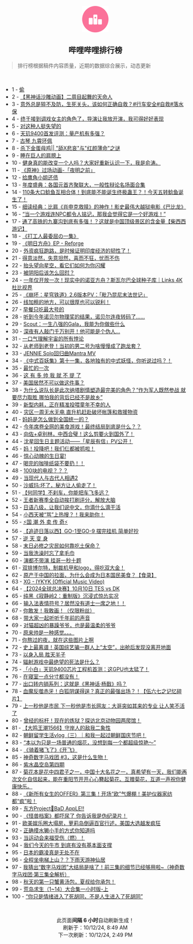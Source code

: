 <div align="center">
    <img src="./assets/icon_rank.png" alt="logo" />
    <h2>哔哩哔哩排行榜</h>
</div>

> 排行榜根据稿件内容质量，近期的数据综合展示，动态更新

<br />

<ul><li><span>1 - <a href=https://www.bilibili.com/BV1jN2WYDELk>偷</a></span></li><li><span>2 - <a href=https://www.bilibili.com/BV16n2VYfEKh>【黑神话沙雕动画】二周目起舞的天命人</a></span></li><li><span>3 - <a href=https://www.bilibili.com/BV1JA25YcELz>意外总是猝不及防，生死关头，该如何正确自救？#行车安全#自救#落水保</a></span></li><li><span>4 - <a href=https://www.bilibili.com/BV1Dq2wYEEos>终于接到调戏女主的角色了，导演让我放开演，我可得好好表现</a></span></li><li><span>5 - <a href=https://www.bilibili.com/BV1Fj23YREMD>对这种人挺失望的</a></span></li><li><span>6 - <a href=https://www.bilibili.com/BV1iu2AY4EcX>天玑9400首发评测：量产机有多强？</a></span></li><li><span>7 - <a href=https://www.bilibili.com/BV1bk2VYyESc>古琴&nbsp;九霄环佩</a></span></li><li><span>8 - <a href=https://www.bilibili.com/BV1UJ2HYaEY3>杀下金蛋母鸡||&nbsp;&quot;舔X悲哀&quot;与&quot;红颜薄命&quot;之谜</a></span></li><li><span>9 - <a href=https://www.bilibili.com/BV1tD27YREZ5>睡在巨人的肩膀上</a></span></li><li><span>10 - <a href=https://www.bilibili.com/BV1H923YbEbM>健身真的能改变一个人吗？大家好重新认识一下，我是俞涛。</a></span></li><li><span>11 - <a href=https://www.bilibili.com/BV1ET25YtEFr>《原神》过场动画-「夜明之前」</a></span></li><li><span>12 - <a href=https://www.bilibili.com/BV1iD2AYbEui>给鹰角小姐还债</a></span></li><li><span>13 - <a href=https://www.bilibili.com/BV1Rq24YxEDX>年度盛典：各国元首齐聚联大，一般性辩论名场面合集</a></span></li><li><span>14 - <a href=https://www.bilibili.com/BV1Dq23YgENj>110条大口鲶鱼互相合体！到底能不能诞生终极蛊王？！今天五转鲶鱼诞生了！</a></span></li><li><span>15 - <a href=https://www.bilibili.com/BV1Q72WYrE5Y>细读经典：比肩《肖申克救赎》的神作！影史最伟大越狱电影《巴比龙》</a></span></li><li><span>16 - <a href=https://www.bilibili.com/BV1jw2gYLEFT>“当一个游戏连NPC都令人铭记，那我会觉得它是一个好游戏！”</a></span></li><li><span>17 - <a href=https://www.bilibili.com/BV1ku2nYnEEU>通了高铁的九寨沟到底有多强！？这就是中国顶级景区的含金量【柴西西游记】</a></span></li><li><span>18 - <a href=https://www.bilibili.com/BV1pq2AYuERz>《打工人最委屈の一集》</a></span></li><li><span>19 - <a href=https://www.bilibili.com/BV1px4je5E24>《明日方舟》EP&nbsp;-&nbsp;Reforge</a></span></li><li><span>20 - <a href=https://www.bilibili.com/BV1HS2uYWERs>外资疯狂跑路，是时候证明印度经济的韧性了！</a></span></li><li><span>21 - <a href=https://www.bilibili.com/BV1Sd2JYFEiK>得意淡然，失意坦然，喜而不狂，忧而不伤</a></span></li><li><span>22 - <a href=https://www.bilibili.com/BV1Fo23YtEf3>抬头望向星空，看它们如何为你闪耀</a></span></li><li><span>23 - <a href=https://www.bilibili.com/BV1h52gYTEkQ>被阴阳后该怎么回怼？</a></span></li><li><span>24 - <a href=https://www.bilibili.com/BV1iV2NYaEcF>一年仅开放一次！现实中的诺亚方舟？斯瓦尔巴全球种子库｜Links&nbsp;4K杜比视界</a></span></li><li><span>25 - <a href=https://www.bilibili.com/BV1eM2gY3EKx>《崩坏：星穹铁道》2.6版本PV：「‍毗乃昆尼末法世记」</a></span></li><li><span>26 - <a href=https://www.bilibili.com/BV1do2NYAEd8>线加粗的地方，可以很厚也可以锐利！</a></span></li><li><span>27 - <a href=https://www.bilibili.com/BV1kj2mY8Eh4>早餐只吃最大号的</a></span></li><li><span>28 - <a href=https://www.bilibili.com/BV1eo2xYXEt4>听到今年诺贝尔物理奖的结果，诺贝尔连夜转码了……</a></span></li><li><span>29 - <a href=https://www.bilibili.com/BV1Sr2wY1E3D>Scout：一生八强的Gala，我能为你做些什么</a></span></li><li><span>30 - <a href=https://www.bilibili.com/BV1dh2wYpE3N>深夜有人敲门千万别开！他可能是个伪人...</a></span></li><li><span>31 - <a href=https://www.bilibili.com/BV1nN2jYqEn4>一口气理解宇宙的所有悖论</a></span></li><li><span>32 - <a href=https://www.bilibili.com/BV1sj2PYrEcN>从老师到老登！当初的男二号为啥慢慢成了跑龙套？</a></span></li><li><span>33 - <a href=https://www.bilibili.com/BV1HD2CYDEh4>JENNIE&nbsp;Solo回归曲Mantra&nbsp;MV</a></span></li><li><span>34 - <a href=https://www.bilibili.com/BV17k2HYmEmM>《中式百妖集》第十一集，各地独有的中式妖怪，你听说过吗？！</a></span></li><li><span>35 - <a href=https://www.bilibili.com/BV1Qf25YQEzm>最忙的一次</a></span></li><li><span>36 - <a href=https://www.bilibili.com/BV1Kg2mYvE3p>这&nbsp;有&nbsp;多&nbsp;帅&nbsp;我&nbsp;就&nbsp;不&nbsp;提&nbsp;了</a></span></li><li><span>37 - <a href=https://www.bilibili.com/BV11J2JY9ELb>美国居然不可以做这件事？</a></span></li><li><span>38 - <a href=https://www.bilibili.com/BV16Z23YdEuE>为什么说队长是此次纳塔剧情塑造最完美的角色？“作为军人既然参战&nbsp;就要尽力取胜&nbsp;哪怕我的背后已经不是故乡”</a></span></li><li><span>39 - <a href=https://www.bilibili.com/BV1Je2MY1Ett>新型内耗，正在精准投喂童年不幸的人</a></span></li><li><span>40 - <a href=https://www.bilibili.com/BV1XZ2AY9EKG>灾区一周无水无电&nbsp;直升机赶赴破坏帐篷和救援物资</a></span></li><li><span>41 - <a href=https://www.bilibili.com/BV16i2HYDECR>妈妈是怎么做到全国统一的？</a></span></li><li><span>42 - <a href=https://www.bilibili.com/BV1xw2EY7EFU>今年席卷全网的美食游戏！最终结局到底是什么？？</a></span></li><li><span>43 - <a href=https://www.bilibili.com/BV15w2MYqE83>向佐+卓别林，中西合璧！这么剪要火到国外了！</a></span></li><li><span>44 - <a href=https://www.bilibili.com/BV1hw24YJEV5>沈星回生日主题活动——「星辰有信」PV公开！</a></span></li><li><span>45 - <a href=https://www.bilibili.com/BV1BA2AYhE1a>妈！投降吧！我们仨都被抓啦！</a></span></li><li><span>46 - <a href=https://www.bilibili.com/BV1eb23Y1EoQ>惊心动魄的生日宴!</a></span></li><li><span>47 - <a href=https://www.bilibili.com/BV1B82LYhESg>喝完的咖啡纸袋不要扔！！</a></span></li><li><span>48 - <a href=https://www.bilibili.com/BV1no23Y4EgK>100块的电视？？？</a></span></li><li><span>49 - <a href=https://www.bilibili.com/BV1f41CYVEfo>当现代人与古代人相遇2</a></span></li><li><span>50 - <a href=https://www.bilibili.com/BV1aa23YCEex>沙威玛:坏了，秘方让人偷走了！</a></span></li><li><span>51 - <a href=https://www.bilibili.com/BV1Pj2mYhENN>【何同学】不刹车，你能把车飞多远？</a></span></li><li><span>52 - <a href=https://www.bilibili.com/BV1qu2AY4EgS>王者新赛季全自动挨打刷评分，解放大脑</a></span></li><li><span>53 - <a href=https://www.bilibili.com/BV11C2uYtELJ>日语八级，让我们说中文，你滴什么滴干活</a></span></li><li><span>54 - <a href=https://www.bilibili.com/BV16V23YdEZc>小西天被“骂”上热搜？！我来助你！</a></span></li><li><span>55 - <a href=https://www.bilibili.com/BV1oY2KYqEze>⚡国&nbsp;潮&nbsp;外&nbsp;卖&nbsp;传&nbsp;奇⚡</a></span></li><li><span>56 - <a href=https://www.bilibili.com/BV1Ce2cYaE7j>【追迹日落以西】GO-1至GO-9&nbsp;摆完挂机&nbsp;简单好抄</a></span></li><li><span>57 - <a href=https://www.bilibili.com/BV1iX2xYxEqj>逆&nbsp;天&nbsp;变&nbsp;身</a></span></li><li><span>58 - <a href=https://www.bilibili.com/BV1tX2LY1E7x>末日必修之灾民如何靠吃土保命？</a></span></li><li><span>59 - <a href=https://www.bilibili.com/BV13F2PYpEhX>当我洗澡时忘了拿毛巾</a></span></li><li><span>60 - <a href=https://www.bilibili.com/BV1qF2gY2Ebu>演都不带演&nbsp;挂哥一秒十题</a></span></li><li><span>61 - <a href=https://www.bilibili.com/BV1wp2PYBE5q>双排博尔特，制裁机甲和logo，得吃双大金！</a></span></li><li><span>62 - <a href=https://www.bilibili.com/BV1oLxTeKEXz>原产于中国的拉面，为什么会成为日本国民美食？【食录】</a></span></li><li><span>63 - <a href=https://www.bilibili.com/BV1v922YjEEf>XG&nbsp;-&nbsp;IYKYK&nbsp;(Official&nbsp;Music&nbsp;Video)</a></span></li><li><span>64 - <a href=https://www.bilibili.com/BV1ty2VYVEjF>【2024全球总决赛】10月10日&nbsp;TES&nbsp;vs&nbsp;DK</a></span></li><li><span>65 - <a href=https://www.bilibili.com/BV13L2yYeEn8>纯黑《寂静岭2：重制版》沉浸式惊怂实况</a></span></li><li><span>66 - <a href=https://www.bilibili.com/BV15Q2AYZESH>输入法表情符号？居然没有道士一席之地！！</a></span></li><li><span>67 - <a href=https://www.bilibili.com/BV1tC23YKEYw>你敢发！我敢画！（仅限粉丝）</a></span></li><li><span>68 - <a href=https://www.bilibili.com/BV14y21YYEdC>带大家一起听听千年前的声音</a></span></li><li><span>69 - <a href=https://www.bilibili.com/BV1an2NYoELQ>对猫超凶的暴躁爷爷，也是最温柔的爷爷</a></span></li><li><span>70 - <a href=https://www.bilibili.com/BV1AJ2PYzETf>原来帅是一种感觉。。。</a></span></li><li><span>71 - <a href=https://www.bilibili.com/BV15Z2NYaEAb>你熬过的夜，就在这些图片上啊</a></span></li><li><span>72 - <a href=https://www.bilibili.com/BV1vr2JYzEuX>史上最离谱！英国综艺骗一群人上“太空”，出舱后发现没离开地面</a></span></li><li><span>73 - <a href=https://www.bilibili.com/BV1Zp2wYZEat>以身入局&nbsp;胜天半子</a></span></li><li><span>74 - <a href=https://www.bilibili.com/BV1DH2AYEESi>辐射游戏中最绝望的死法是什么？</a></span></li><li><span>75 - <a href=https://www.bilibili.com/BV17y2cYRE15>「小白」天玑9400芯片工程机首测：这GPU也太猛了！</a></span></li><li><span>76 - <a href=https://www.bilibili.com/BV1uE2GYGERR>在寝室一点分寸都没有！</a></span></li><li><span>77 - <a href=https://www.bilibili.com/BV15e2wYHEgN>出口转内销系列：这就是《黑神话·杨戬》吗？</a></span></li><li><span>78 - <a href=https://www.bilibili.com/BV1tH2cY6ERP>血魔反噬赤牙！白狐阴谋得逞？真正的最强出场？！【伍六七之记忆碎片】</a></span></li><li><span>79 - <a href=https://www.bilibili.com/BV1Py12YbELY>上一秒他是市民&nbsp;下一秒他是市长网友：大哥突如其来的专业&nbsp;让人笑不活了</a></span></li><li><span>80 - <a href=https://www.bilibili.com/BV1EE2nY5EU2>曾经的标杆！现在的炼狱？探访北京动物园两爬馆！</a></span></li><li><span>81 - <a href=https://www.bilibili.com/BV1Vc2KY8E1G>【大鸣王潮1566】守岸人的敌我二象性</a></span></li><li><span>82 - <a href=https://www.bilibili.com/BV1Wm2nYsEEj>朝鲜留学生活vlog（三）｜和我一起过朝鲜国庆节吧！</a></span></li><li><span>83 - <a href=https://www.bilibili.com/BV1rY2HYXE3Y>“本以为只是一场普通的烟花，没想到每一个都超级惊艳～”</a></span></li><li><span>84 - <a href=https://www.bilibili.com/BV13f2WYyEdN>《骑着猪飞了》《开飞》</a></span></li><li><span>85 - <a href=https://www.bilibili.com/BV1SK1CYoEFp>神奇数字马戏团&nbsp;#3，这是什么生物！</a></span></li><li><span>86 - <a href=https://www.bilibili.com/BV1Bp2pYJEki>紫水晶空岛第四期</a></span></li><li><span>87 - <a href=https://www.bilibili.com/BV1kV23YdEj8>菊花本是花中四君子之一，中国十大名花之一，真希望有一天，我们能再次文化自信起来，能在重阳节开开心心簪起菊花、互赠菊花，互道一声祝你健康快乐。</a></span></li><li><span>88 - <a href=https://www.bilibili.com/BV1yL24Y6EBq>《新所有女生的OFFER》第三集！开场“欧”气爆棚！美护仪器家纺都“疯”啦！</a></span></li><li><span>89 - <a href=https://www.bilibili.com/BV13Y2pYkE2s>东方Project🍎BaD&nbsp;AppLE!!</a></span></li><li><span>90 - <a href=https://www.bilibili.com/BV1JU2NYBEh9>《怪兽档案》都吓尿了&nbsp;你告诉我是伪纪录片！</a></span></li><li><span>91 - <a href=https://www.bilibili.com/BV1Nu2wYBE41>欧美娱乐圈大塌房，萝莉岛倒逼百官行述，美国大选越发疯狂</a></span></li><li><span>92 - <a href=https://www.bilibili.com/BV1ct2MYSEzz>正确摸水獭小手的方式你知道吗</a></span></li><li><span>93 - <a href=https://www.bilibili.com/BV1JJ2pYHE84>当运动会来福受伤（燃）！</a></span></li><li><span>94 - <a href=https://www.bilibili.com/BV1is23YEE6B>我们今天的牛市&nbsp;到底有没有基本面支撑</a></span></li><li><span>95 - <a href=https://www.bilibili.com/BV1Cv2AYzEu1>日本的霸凌真是无处不在</a></span></li><li><span>96 - <a href=https://www.bilibili.com/BV18E2cYkESm>全程坐电梯上山？？下雨天游神仙居</a></span></li><li><span>97 - <a href=https://www.bilibili.com/BV1v62JYgEDy>我猜出“数字马戏团”大结局是啥了！前三集的细节已经够用啦~（神奇数字马戏团·第三集全解析）</a></span></li><li><span>98 - <a href=https://www.bilibili.com/BV13d2gYuEHu>秋天的第一只蟹黄汤包，夏叔给你承包！</a></span></li><li><span>99 - <a href=https://www.bilibili.com/BV1fZ2nY2E6z>荒岛求生（1~14）大合集一小时版-上</a></span></li><li><span>100 - <a href=https://www.bilibili.com/BV1Cb2HYxE7Z>“你只是情绪进入了死胡同，不是人生进入了死胡同”</a></span></li></ul>

<br />

<p align=center>此页面<strong>间隔 6 小时</strong>自动刷新生成！<br>刷新于：10/12/24, 8:49 AM<br>下一次刷新：10/12/24, 2:49 PM</p>